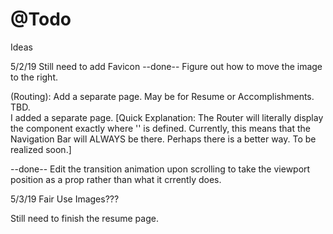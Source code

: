 # @Todo

Ideas

5/2/19
Still need to add Favicon
--done-- Figure out how to move the image to the right.

(Routing): Add a separate page. May be for Resume or Accomplishments. TBD.  
I added a separate page.
[Quick Explanation: The Router will literally display the component exactly where '<Route>' is defined.
Currently, this means that the Navigation Bar will ALWAYS be there. Perhaps there is a better way. To be realized soon.]

--done-- Edit the transition animation upon scrolling to take the viewport position as a prop rather than what it crrently does. 

5/3/19
Fair Use Images???

Still need to finish the resume page. 